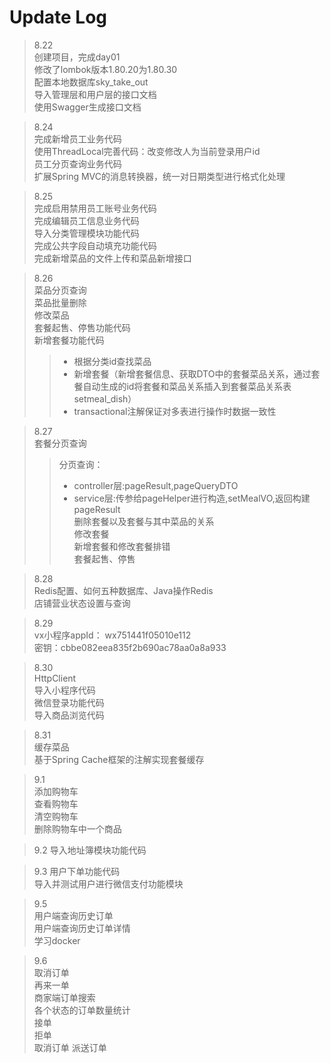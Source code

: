 # Update Log

>8.22  
> 创建项目，完成day01  
> 修改了lombok版本1.80.20为1.80.30  
> 配置本地数据库sky_take_out    
> 导入管理层和用户层的接口文档    
> 使用Swagger生成接口文档  

>8.24  
>完成新增员工业务代码   
>使用ThreadLocal完善代码：改变修改人为当前登录用户id  
>员工分页查询业务代码  
>扩展Spring MVC的消息转换器，统一对日期类型进行格式化处理    

>8.25  
>完成启用禁用员工账号业务代码  
>完成编辑员工信息业务代码  
>导入分类管理模块功能代码  
>完成公共字段自动填充功能代码  
>完成新增菜品的文件上传和菜品新增接口  

>8.26  
> 菜品分页查询  
> 菜品批量删除  
> 修改菜品  
> 套餐起售、停售功能代码  
> 新增套餐功能代码  
> > + 根据分类id查找菜品     
> > + 新增套餐（新增套餐信息、获取DTO中的套餐菜品关系，通过套餐自动生成的id将套餐和菜品关系插入到套餐菜品关系表setmeal_dish）   
> > + transactional注解保证对多表进行操作时数据一致性   
 
>8.27  
> 套餐分页查询  
> > 分页查询：    
> > + controller层:pageResult,pageQueryDTO    
> > + service层:传参给pageHelper进行构造,setMealVO,返回构建pageResult    
>删除套餐以及套餐与其中菜品的关系  
>修改套餐  
>新增套餐和修改套餐排错  
>套餐起售、停售  

>8.28  
> Redis配置、如何五种数据库、Java操作Redis  
> 店铺营业状态设置与查询  
  
> 8.29   
> vx小程序appId：	wx751441f05010e112   
> 密钥：cbbe082eea835f2b690ac78aa0a8a933  
 
> 8.30  
> HttpClient  
> 导入小程序代码  
> 微信登录功能代码  
>导入商品浏览代码  

> 8.31  
> 缓存菜品  
> 基于Spring Cache框架的注解实现套餐缓存  

>9.1  
> 添加购物车  
> 查看购物车  
> 清空购物车   
> 删除购物车中一个商品  

> 9.2
> 导入地址簿模块功能代码  

>9.3
> 用户下单功能代码  
> 导入并测试用户进行微信支付功能模块  

> 9.5  
> 用户端查询历史订单  
> 用户端查询历史订单详情  
> 学习docker  

>9.6  
> 取消订单  
> 再来一单  
> 商家端订单搜索  
> 各个状态的订单数量统计  
> 接单  
> 拒单  
> 取消订单
> 派送订单  